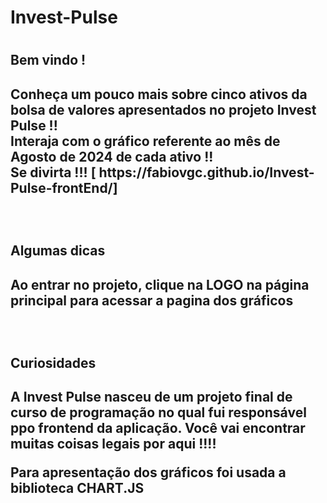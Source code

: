 <h1>Invest-Pulse<h1/>

<h2>Bem vindo !<h2/>
<p>Conheça um pouco mais sobre cinco ativos da bolsa de valores apresentados no projeto Invest Pulse !! <br/>
Interaja com o gráfico referente ao mês de Agosto de 2024 de cada ativo !! <br/>
Se divirta !!! [ https://fabiovgc.github.io/Invest-Pulse-frontEnd/]<p/>
<br/>

<h2>Algumas dicas<h2/>
<p>Ao entrar no projeto, clique na LOGO na página principal para acessar a pagina dos gráficos<p/>
<br/>
<h2>Curiosidades<h2/>
<p>A Invest Pulse nasceu de um projeto final de curso de programação no qual fui responsável ppo frontend da aplicação. Você vai encontrar muitas coisas legais por aqui !!!! </p>
<p>Para apresentação dos gráficos foi usada a biblioteca CHART.JS <p/>
